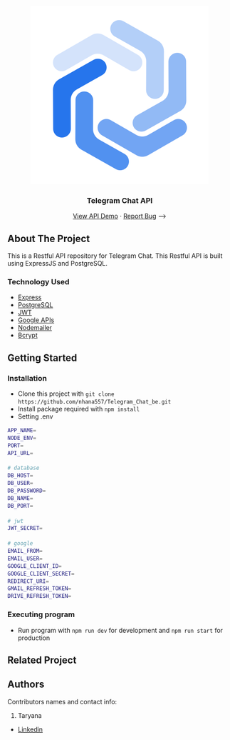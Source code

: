 <div align="center">
  <img src="./readme/logo.svg" />
</div>
<h3 align="center">Telegram Chat API</h3>
<p align="center">
   <a href="https://telegramchatbe-production.up.railway.app">View API Demo</a> 
  ·
  <a href="https://github.com/nhana557/Telegram_Chat_be/issues">Report Bug</a> -->
</p>

<!-- ABOUT THE PROJECT -->

## About The Project

This is a Restful API repository for Telegram Chat. This Restful API is built using ExpressJS and PostgreSQL.

### Technology Used

- [Express](https://expressjs.com/)
- [PostgreSQL](https://www.postgresql.org/)
- [JWT](https://jwt.io/)
- [Google APIs](https://github.com/googleapis/google-api-nodejs-client)
- [Nodemailer](https://nodemailer.com/about/)
- [Bcrypt](https://www.npmjs.com/package/bcrypt)

## Getting Started

### Installation

- Clone this project with `git clone https://github.com/nhana557/Telegram_Chat_be.git`
- Install package required with `npm install`
- Setting .env

```bash
APP_NAME=
NODE_ENV=
PORT=
API_URL=

# database
DB_HOST=
DB_USER=
DB_PASSWORD=
DB_NAME=
DB_PORT=

# jwt
JWT_SECRET=

# google
EMAIL_FROM=
EMAIL_USER=
GOOGLE_CLIENT_ID=
GOOGLE_CLIENT_SECRET=
REDIRECT_URI=
GMAIL_REFRESH_TOKEN=
DRIVE_REFRESH_TOKEN=
```

### Executing program

- Run program with `npm run dev` for development and `npm run start` for production

<!-- RELATED PROJECT -->

## Related Project

<!-- - [Nibiru Chat Client](https://github.com/andry-pebrianto/nibiruchat-client)
- [Nibiru Chat Demo](https://nibiruchat.netlify.app/)  -->

## Authors

Contributors names and contact info:

1. Taryana

- [Linkedin](https://www.linkedin.com/in/taryana10/)